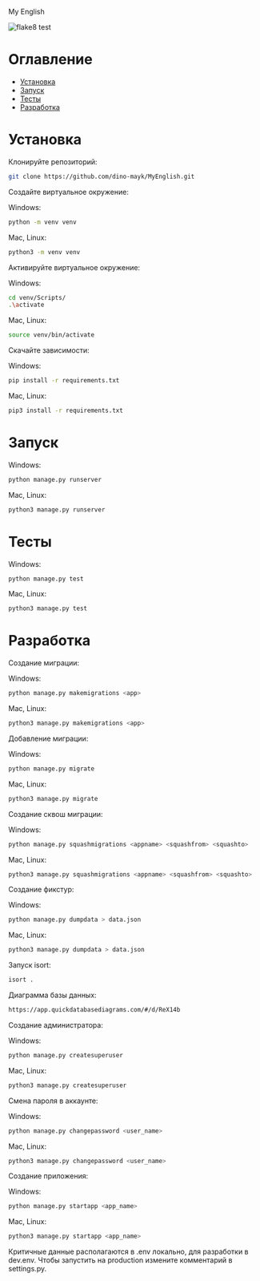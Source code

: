 My English

![flake8 test](https://github.com/dino-mayk/MyEnglish/actions/workflows/python-package.yml/badge.svg)

# Оглавление

- [Установка](#установка)
- [Запуск](#запуск)
- [Тесты](#тесты)
- [Разработка](#разработка)

# Установка

Клонируйте репозиторий:
```bash
git clone https://github.com/dino-mayk/MyEnglish.git
```

Создайте виртуальное окружение:

Windows:
```bash
python -m venv venv
```
Mac, Linux:
```bash
python3 -m venv venv
```

Активируйте виртуальное окружение:

Windows:
```bash
cd venv/Scripts/
.\activate
```
Mac, Linux:
```bash
source venv/bin/activate
```

Скачайте зависимости:

Windows:
```bash
pip install -r requirements.txt
```
Mac, Linux:
```bash
pip3 install -r requirements.txt
```

# Запуск 

Windows:
```bash
python manage.py runserver
```
Mac, Linux:
```bash
python3 manage.py runserver
```

# Тесты

Windows:
```bash
python manage.py test
```
Mac, Linux:
```bash
python3 manage.py test
```

# Разработка

Создание миграции:

Windows:
```bash
python manage.py makemigrations <app>
```
Mac, Linux:
```bash
python3 manage.py makemigrations <app>
```

Добавление миграции:

Windows:
```bash
python manage.py migrate
```
Mac, Linux:
```bash
python3 manage.py migrate
```

Создание сквош миграции:

Windows:
```bash
python manage.py squashmigrations <appname> <squashfrom> <squashto>
```
Mac, Linux:
```bash
python3 manage.py squashmigrations <appname> <squashfrom> <squashto>
```

Создание фикстур:

Windows:
```bash
python manage.py dumpdata > data.json
```
Mac, Linux:
```bash
python3 manage.py dumpdata > data.json
```

Запуск isort:

```bash
isort .
```

Диаграмма базы данных:

```bash
https://app.quickdatabasediagrams.com/#/d/ReX14b
```

Создание администратора:

Windows:
```bash
python manage.py createsuperuser
```

Mac, Linux:
```bash
python3 manage.py createsuperuser
```

Смена пароля в аккаунте:

Windows:
```bash
python manage.py changepassword <user_name>
```

Mac, Linux:
```bash
python3 manage.py changepassword <user_name>
```

Создание приложения:

Windows:
```bash
python manage.py startapp <app_name>
```

Mac, Linux:
```bash
python3 manage.py startapp <app_name>
```

Критичные данные располагаются в .env локально, для разработки в dev.env.
Чтобы запустить на production измените комментарий в settings.py.